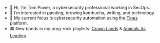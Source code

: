 - 👋 Hi, I’m Tom Power, a cybersecurity professional working in SecOps.
- 👀 I’m interested in painting, brewing kombucha, writing, and technology.
- 🌱 My current focus is cybersecurity automation using the [Tines](https://tines.com) platform.
- :radio: New bands in my prog-rock playlists: [Crown Lands](https://open.spotify.com/artist/0MnazDWzh4tAnT5y4vWZFr?si=B9pZynZXRTGP6k5-soVslg) & [Animals As Leaders](https://open.spotify.com/artist/65C6Unk7nhg2aCnVuAPMo8?si=46qwoifiQ_qUdi-ccJDw2A)

<!---
MaxTPower/MaxTPower is a ✨ special ✨ repository because its `README.md` (this file) appears on your GitHub profile.
You can click the Preview link to take a look at your changes.
--->
